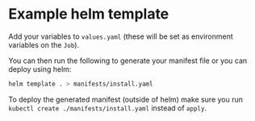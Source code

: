# Example helm template

Add your variables to `values.yaml` (these will be set as environment variables on the `Job`).

You can then run the following to generate your manifest file or you can deploy using helm:

```bash
helm template . > manifests/install.yaml
```

To deploy the generated manifest (outside of helm) make sure you run `kubectl create ./manifests/install.yaml` instead of `apply`.
